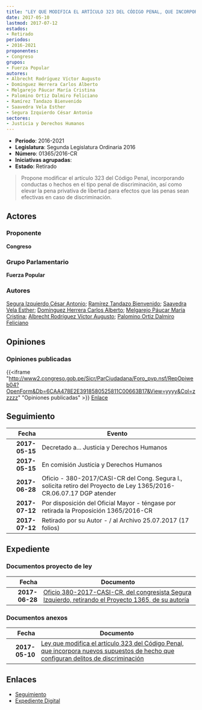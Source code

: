 ```yaml
---
title: "LEY QUE MODIFICA EL ARTÍCULO 323 DEL CÓDIGO PENAL, QUE INCORPORA NUEVOS SUPUESTOS DE HECHO QUE CONFIGURAN DELITOS DE DISCRIMINACIÓN"
date: 2017-05-10
lastmod: 2017-07-12
estados:
- Retirado
periodos:
- 2016-2021
proponentes:
- Congreso
grupos:
- Fuerza Popular
autores:
- Albrecht Rodríguez Víctor Augusto
- Domínguez Herrera Carlos Alberto
- Melgarejo Páucar María Cristina
- Palomino Ortiz Dalmiro Feliciano
- Ramírez Tandazo Bienvenido
- Saavedra Vela Esther
- Segura Izquierdo César Antonio
sectores:
- Justicia y Derechos Humanos
---
```

- **Periodo**: 2016-2021
- **Legislatura**: Segunda Legislatura Ordinaria 2016
- **Número**: 01365/2016-CR
- **Iniciativas agrupadas**: 
- **Estado**: Retirado

> Propone modificar el artículo 323 del Código Penal, incorporando conductas o hechos en el tipo penal de discriminación, así como elevar la pena privativa de libertad para efectos que las penas sean efectivas en caso de discriminación.


## Actores

### Proponente

**Congreso**

### Grupo Parlamentario

**Fuerza Popular**

### Autores

[Segura Izquierdo César Antonio](mailto:mailto:csegura@congreso.gob.pe); [Ramírez Tandazo Bienvenido](mailto:mailto:bramirez@congreso.gob.pe); [Saavedra Vela Esther](mailto:mailto:esaavedra@congreso.gob.pe); [Domínguez Herrera Carlos Alberto](mailto:mailto:cdominguez@congreso.gob.pe); [Melgarejo Páucar María Cristina](mailto:mailto:mmelgarejo@congreso.gob.pe); [Albrecht Rodríguez Víctor Augusto](mailto:mailto:valbrecht@congreso.gob.pe); [Palomino Ortiz Dalmiro Feliciano](mailto:mailto:dfpalomino@congreso.gob.pe)

## Opiniones

### Opiniones publicadas

{{<iframe "http://www2.congreso.gob.pe/Sicr/ParCiudadana/Foro_pvp.nsf/RepOpiweb04?OpenForm&Db=6CAA478E2E3918580525811C00663B17&View=yyyy&Col=zzzzz" "Opiniones publicadas" >}}
[Enlace](http://www2.congreso.gob.pe/Sicr/ParCiudadana/Foro_pvp.nsf/RepOpiweb04?OpenForm&Db=6CAA478E2E3918580525811C00663B17&View=yyyy&Col=zzzzz)


## Seguimiento

| Fecha | Evento |
|------:|--------|
| **2017-05-15** | Decretado a... Justicia y Derechos Humanos |
| **2017-05-15** | En comisión Justicia y Derechos Humanos |
| **2017-06-28** | Oficio - 380-2017/CASI-CR del Cong. Segura I., solicita retiro del Proyecto de Ley 1365/2016-CR.06.07.17 DGP atender |
| **2017-07-12** | Por disposición del Oficial Mayor - téngase por retirada la Proposición 1365/2016-CR |
| **2017-07-12** | Retirado por su Autor - / al Archivo 25.07.2017 (17 folios) |

## Expediente

### Documentos proyecto de ley

| Fecha | Documento |
|------:|-----------|
| **2017-06-28** | [Oficio 380-2017-CASI-CR, del congresista Segura Izquierdo, retirando el Proyecto 1365, de su autoría](http://www.leyes.congreso.gob.pe/Documentos/2016_2021/Oficios/Congresistas/OFICIO-380-2017-CASI-CR.pdf) |

### Documentos anexos

| Fecha | Documento |
|------:|-----------|
| **2017-05-10** | [Ley que modifica el artículo 323 del Código Penal, que incorpora nuevos supuestos de hecho que configuran delitos de discriminación](http://www.leyes.congreso.gob.pe/Documentos/2016_2021/Proyectos_de_Ley_y_de_Resoluciones_Legislativas/PL0136520170510.pdf) |

## Enlaces

- [Seguimiento](http://www2.congreso.gob.pe/Sicr/TraDocEstProc/CLProLey2016.nsf/f7fff46988ca05b1052578e100829cc7/2ca2f3a9c9e35f6b0525811c0074cc57?OpenDocument)
- [Expediente Digital](http://www2.congreso.gob.pe/Sicr/TraDocEstProc/Expvirt_2011.nsf/visbusqptramdoc1621/01365?opendocument)

